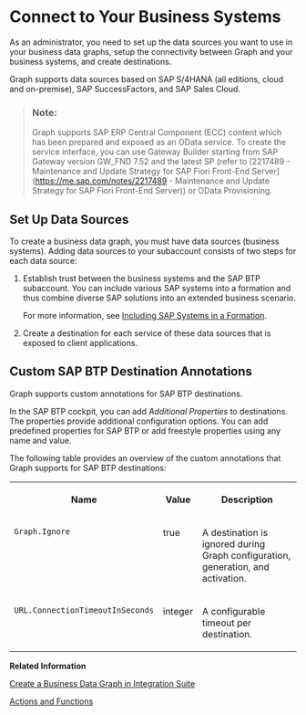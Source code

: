 <!-- copyea9b75c7dcfe4d2d91804cfdd8b77107 -->

# Connect to Your Business Systems

As an administrator, you need to set up the data sources you want to use in your business data graphs, setup the connectivity between Graph and your business systems, and create destinations.

Graph supports data sources based on SAP S/4HANA \(all editions, cloud and on-premise\), SAP SuccessFactors, and SAP Sales Cloud.

> ### Note:  
> Graph supports SAP ERP Central Component \(ECC\) content which has been prepared and exposed as an OData service. To create the service interface, you can use Gateway Builder starting from SAP Gateway version GW\_FND 7.52 and the latest SP \(refer to [2217489 - Maintenance and Update Strategy for SAP Fiori Front-End Server](https://me.sap.com/notes/2217489 - Maintenance and Update Strategy for SAP Fiori Front-End Server)\) or OData Provisioning.



<a name="copyea9b75c7dcfe4d2d91804cfdd8b77107__section_fnl_ds3_3yb"/>

## Set Up Data Sources

To create a business data graph, you must have data sources \(business systems\). Adding data sources to your subaccount consists of two steps for each data source:

1.  Establish trust between the business systems and the SAP BTP subaccount. You can include various SAP systems into a formation and thus combine diverse SAP solutions into an extended business scenario.

    For more information, see [Including SAP Systems in a Formation](https://help.sap.com/docs/BTP/65de2977205c403bbc107264b8eccf4b/68b04fa73aa740cb96ed380a85a4761a.html).

2.  Create a destination for each service of these data sources that is exposed to client applications.



<a name="copyea9b75c7dcfe4d2d91804cfdd8b77107__section_xqs_z32_5xb"/>

## Custom SAP BTP Destination Annotations

Graph supports custom annotations for SAP BTP destinations.

In the SAP BTP cockpit, you can add *Additional Properties* to destinations. The properties provide additional configuration options. You can add predefined properties for SAP BTP or add freestyle properties using any name and value.

The following table provides an overview of the custom annotations that Graph supports for SAP BTP destinations:


<table>
<tr>
<th valign="top">

**Name**

</th>
<th valign="top">

**Value**

</th>
<th valign="top">

**Description**

</th>
</tr>
<tr>
<td valign="top">

`Graph.Ignore` 

</td>
<td valign="top">

true

</td>
<td valign="top">

A destination is ignored during Graph configuration, generation, and activation.

</td>
</tr>
<tr>
<td valign="top">

`URL.ConnectionTimeoutInSeconds` 

</td>
<td valign="top">

integer

</td>
<td valign="top">

A configurable timeout per destination.

</td>
</tr>
</table>

**Related Information**  


[Create a Business Data Graph in Integration Suite](50-Development/create-a-business-data-graph-in-integration-suite-42daf3b.md "As a Graph Key User, you can create a new business data graph. You can also use an existing configuration file to create a business data graph.")

[Actions and Functions](50-Development/actions-and-functions-3572dfb.md "Actions and functions provide a way to introduce server-side behaviors into the otherwise data-centric model. Graph mirrors actions and functions as provided by connected business systems.")

